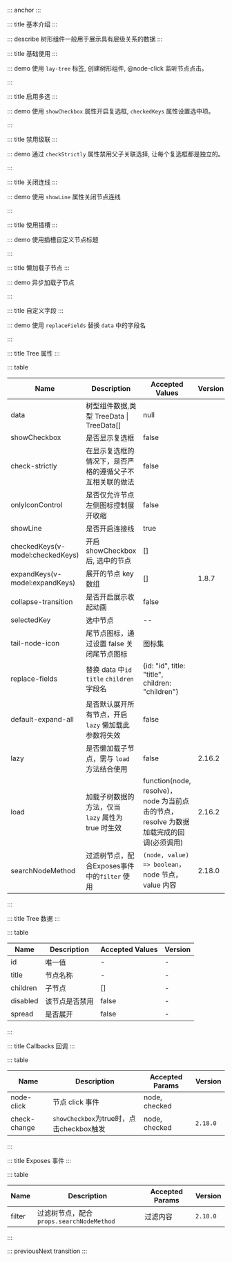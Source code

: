 ::: anchor
:::

::: title 基本介绍
:::

::: describe 树形组件一般用于展示具有层级关系的数据
:::

::: title 基础使用
:::

::: demo 使用 `lay-tree` 标签, 创建树形组件, @node-click 监听节点点击。

<template>
  <lay-tree
    :data="data"
		:tail-node-icon="false"
		:onlyIconControl="true"
		:default-expand-all="true"
		v-model:selectedKey="selectedKey"
    @node-click="handleClick"
  >
  </lay-tree>
</template>

<script setup>
import { ref } from 'vue';

const selectedKey = ref(1);

const data = ref([{
	title: '一级1',
	id: 1,
	checked: true,
	children: [{
		title: '二级1-1',
		id: 3,
		href: 'https://www.layui.com/',
		children: [{
			title: '三级1-1-3',
			id: 23,
			children: [{
				title: '四级1-1-3-1',
				id: 24,
				children: [{
					title: '五级1-1-3-1-1',
					id: 30,
					field: ''
				},
				{
					title: '五级1-1-3-1-2',
					id: 31,
				}]
			}]
		},
		{
			title: '三级1-1-1',
			id: 7,
			children: [{
				title: '四级1-1-1-1',
				id: 15,
				href: 'https://www.layui.com/doc/'
			}]
		},
		{
			title: '三级1-1-2',
			id: 8,
			children: [{
				title: '四级1-1-2-1',
				id: 32,
			}]
		}]
	},
	{
		title: '二级1-2',
		id: 4,
		children: [{
			title: '三级1-2-1',
			id: 9,
			disabled: true,
			children: [{
				title: '三级1-2-1-1',
				id: 91,
				disabled: true
			}]
		},
		{
			title: '三级1-2-2',
			id: 10,
		}]
	},
	{
		title: '二级1-3',
		id: 20,
		children: [{
			title: '三级1-3-1',
			id: 21,
		},
		{
			title: '三级1-3-2',
			id: 22,
		}]
	}]
},
{
	title: '一级2',
	id: 2,
	children: [{
		title: '二级2-1',
		id: 5,
		spread: true,
		children: [{
			title: '三级2-1-1',
			id: 11,
		},
		{
			title: '三级2-1-2',
			id: 12,
		}]
	},
	{
		title: '二级2-2',
		id: 6,
		children: [{
			title: '三级2-2-1',
			id: 13,
		},
		{
			title: '三级2-2-2',
			id: 14,
			disabled: true
		}]
	}]
},
{
	title: '一级3',
	id: 16,
	children: [{
		title: '二级3-1',
		id: 17,
		fixed: true,
		children: [{
			title: '三级3-1-1',
			id: 18,
		},
		{
			title: '三级3-1-2',
			id: 19,
		}]
	},
	{
		title: '二级3-2',
		id: 27,
		children: [{
			title: '三级3-2-1',
			id: 28,
		},
		{
			title: '三级3-2-2',
			id: 29,
		}]
	}]
}]);

function handleClick(node) {
  console.log("Click Node:" + JSON.stringify(node));
}
</script>

:::

::: title 启用多选
:::

::: demo 使用 `showCheckbox` 属性开启复选框, `checkedKeys` 属性设置选中项。

<template>
  <lay-tree
    :data="data2"
	:showCheckbox="showCheckbox2"
	v-model:checkedKeys="checkedKeys2"
  >
  </lay-tree>
</template>

<script setup>
import { ref } from 'vue';

const checkedKeys2 = ref([]);
const showCheckbox2 = ref(true);

const data2 = ref([{
	title: '一级1',
	id: 1,
	checked: true,
	spread: true,
	children: [{
		title: '二级1-1',
		id: 3,
		href: 'https://www.layui.com/',
		children: [{
			title: '三级1-1-3',
			id: 23,
			children: [{
				title: '四级1-1-3-1',
				id: 24,
				children: [{
					title: '五级1-1-3-1-1',
					id: 30,
					field: ''
				},
				{
					title: '五级1-1-3-1-2',
					id: 31,
				}]
			}]
		},
		{
			title: '三级1-1-1',
			id: 7,
			children: [{
				title: '四级1-1-1-1',
				id: 15,
				href: 'https://www.layui.com/doc/'
			}]
		},
		{
			title: '三级1-1-2',
			id: 8,
			children: [{
				title: '四级1-1-2-1',
				id: 32,
			}]
		}]
	},
	{
		title: '二级1-2',
		id: 4,
		spread: true,
		children: [{
			title: '三级1-2-1',
			id: 9,
			disabled: true
		},
		{
			title: '三级1-2-2',
			id: 10,
		}]
	},
	{
		title: '二级1-3',
		id: 20,
		children: [{
			title: '三级1-3-1',
			id: 21,
		},
		{
			title: '三级1-3-2',
			id: 22,
		}]
	}]
},
{
	title: '一级2',
	id: 2,
	spread: true,
	children: [{
		title: '二级2-1',
		id: 5,
		spread: true,
		children: [{
			title: '三级2-1-1',
			id: 11,
		},
		{
			title: '三级2-1-2',
			id: 12,
		}]
	},
	{
		title: '二级2-2',
		id: 6,
		children: [{
			title: '三级2-2-1',
			id: 13,
		},
		{
			title: '三级2-2-2',
			id: 14,
			disabled: true
		}]
	}]
},
{
	title: '一级3',
	id: 16,
	children: [{
		title: '二级3-1',
		id: 17,
		fixed: true,
		children: [{
			title: '三级3-1-1',
			id: 18,
		},
		{
			title: '三级3-1-2',
			id: 19,
		}]
	},
	{
		title: '二级3-2',
		id: 27,
		children: [{
			title: '三级3-2-1',
			id: 28,
		},
		{
			title: '三级3-2-2',
			id: 29,
		}]
	}]
}]);
</script>

:::

::: title 禁用级联
:::

::: demo 通过 `checkStrictly` 属性禁用父子关联选择, 让每个复选框都是独立的。

<template>
  <lay-tree
	v-model:checkedKeys="checkedKeys3"
    :checkStrictly="true"
	:showCheckbox="true"
	:data="data3"
  >
  </lay-tree>
</template>

<script setup>
import { ref } from 'vue';

const data3 = ref([{
	title: '一级1',
	id: 1,
	checked: true,
	spread: true,
	children: [{
		title: '二级1-1',
		id: 3,
		href: 'https://www.layui.com/',
		children: [{
			title: '三级1-1-3',
			id: 23,
			children: [{
				title: '四级1-1-3-1',
				id: 24,
				children: [{
					title: '五级1-1-3-1-1',
					id: 30,
					field: ''
				},
				{
					title: '五级1-1-3-1-2',
					id: 31,
				}]
			}]
		},
		{
			title: '三级1-1-1',
			id: 7,
			children: [{
				title: '四级1-1-1-1',
				id: 15,
				href: 'https://www.layui.com/doc/'
			}]
		},
		{
			title: '三级1-1-2',
			id: 8,
			children: [{
				title: '四级1-1-2-1',
				id: 32,
			}]
		}]
	},
	{
		title: '二级1-2',
		id: 4,
		spread: true,
		children: [{
			title: '三级1-2-1',
			id: 9,
			disabled: true
		},
		{
			title: '三级1-2-2',
			id: 10,
		}]
	},
	{
		title: '二级1-3',
		id: 20,
		children: [{
			title: '三级1-3-1',
			id: 21,
		},
		{
			title: '三级1-3-2',
			id: 22,
		}]
	}]
},
{
	title: '一级2',
	id: 2,
	spread: true,
	children: [{
		title: '二级2-1',
		id: 5,
		spread: true,
		children: [{
			title: '三级2-1-1',
			id: 11,
		},
		{
			title: '三级2-1-2',
			id: 12,
		}]
	},
	{
		title: '二级2-2',
		id: 6,
		children: [{
			title: '三级2-2-1',
			id: 13,
		},
		{
			title: '三级2-2-2',
			id: 14,
			disabled: true
		}]
	}]
},
{
	title: '一级3',
	id: 16,
	children: [{
		title: '二级3-1',
		id: 17,
		fixed: true,
		children: [{
			title: '三级3-1-1',
			id: 18,
		},
		{
			title: '三级3-1-2',
			id: 19,
		}]
	},
	{
		title: '二级3-2',
		id: 27,
		children: [{
			title: '三级3-2-1',
			id: 28,
		},
		{
			title: '三级3-2-2',
			id: 29,
		}]
	}]
}]);

const checkedKeys3 = ref([2,3])
</script>

:::

::: title 关闭连线
:::

::: demo 使用 `showLine` 属性关闭节点连线

<template>
  <lay-tree
    :data="data"
		v-model:selectedKey="selectedKey"
	:showLine="showLine"
  >
  </lay-tree>
</template>

<script setup>
import { ref } from 'vue';

const showLine=ref(false)
</script>

:::

::: title 使用插槽
:::

::: demo 使用插槽自定义节点标题

<template>
  <lay-tree :data="data">	
	<template #title="{ data }">
		{{ data.title }}
	</template>
  </lay-tree>
</template>

<script setup>
import { ref } from 'vue';
</script>

:::

::: title 懒加载子节点
:::

::: demo 异步加载子节点

<template>
  <lay-tree :data="data10" lazy :load="handleLoad" default-expand-all> </lay-tree>
</template>

<script setup>
import { ref } from 'vue';

const data10 = ref([
  {
    title: "一级1",
    id: 1,
  },
	{
    title: "一级2",
    id: 2,
		children: [
			{
				title: "一级2-1",
				id: 21,
			}
		]
  },
]);

const handleLoad = (node, resolve) => {
  console.log(node);
  if (node.id === 1) {
    setTimeout(() => {
      resolve([
        {
          title: "一级1-1",
          id: 11,
        },
        {
          title: "一级1-2",
          id: 12,
        },
      ]);
    }, 2000);
  } else if (node.id === 11) {
    resolve([
      {
        title: "一级1-1-1",
        id: 111,
      },
      {
        title: "一级1-2-1",
        id: 121,
      },
    ]);
  } else {
    resolve([]);
  }
};
</script>

:::

::: title 自定义字段
:::

::: demo 使用 `replaceFields` 替换 `data` 中的字段名

<template>
  <lay-tree
    :data="data9"
		:showCheckbox="showCheckbox2"
		v-model:checkedKeys="checkedKeys2"
		:replaceFields="replaceFields"
  >
  </lay-tree>
</template>

<script setup>
import { ref } from 'vue';

const checkedKeys2 = ref([]);
const showCheckbox2 = ref(true);

const replaceFields = ref({
	id: 'key',
	title: 'name',
	children: 'child'
})

const data9 = ref([{
	name: '一级1',
	key: 1,
	spread: true,
	child: [
		{
			name: '一级1-1',
			key: 11,
			child: [
				{
					name: '一级1-1-1',
					key: 111,
				},
				{
					name: '一级1-1-2',
					key: 112,
				}
			]
		},
		{
			name: '一级1-2',
			key: 12,
			child: [
				{
					name: '一级1-2-1',
					key: 121,
				},
				{
					name: '一级1-2-2',
					key: 122,
				}
			]
		}
	]
},
{
	name: '一级2',
	key: 2,
	spread: true,
	child: [
		{
			name: '一级2-1',
			key: 21,
			spread: true,
		},
		{
			name: '一级2-2',
			key: 22,
			spread: true,
			child: [
				{
					name: '一级2-2-1',
					key: 221,
					spread: true,
				}
			]
		}
	]
}]);
</script>

:::

::: title Tree 属性
:::

::: table

| Name                             | Description                                              | Accepted Values                                                                        | Version |
| -------------------------------- | -------------------------------------------------------- | -------------------------------------------------------------------------------------- | ------- |
| data                             | 树型组件数据,类型 TreeData \| TreeData[]                 | null                                                                                   |         |
| showCheckbox                     | 是否显示复选框                                           | false                                                                                  |         |
| check-strictly                   | 在显示复选框的情况下，是否严格的遵循父子不互相关联的做法 | false                                                                                  |         |
| onlyIconControl                  | 是否仅允许节点左侧图标控制展开收缩                       | false                                                                                  |         |
| showLine                         | 是否开启连接线                                           | true                                                                                   |         |
| checkedKeys(v-model:checkedKeys) | 开启 showCheckbox 后, 选中的节点                         | []                                                                                     |         |
| expandKeys(v-model:expandKeys)   | 展开的节点 key 数组                                      | []                                                                                     | 1.8.7   |
| collapse-transition              | 是否开启展示收起动画                                     | false                                                                                  |         |
| selectedKey                      | 选中节点                                                 | --                                                                                     |         |
| tail-node-icon                   | 尾节点图标，通过设置 false 关闭尾节点图标                | 图标集                                                                                 |         |
| replace-fields                   | 替换 data 中`id` `title` `children` 字段名               | {id: "id", title: "title", children: "children"}                                       |         |
| default-expand-all               | 是否默认展开所有节点，开启 `lazy` 懒加载此参数将失效     | false                                                                                  |         |
| lazy                             | 是否懒加载子节点，需与 `load` 方法结合使用               | false                                                                                  | 2.16.2  |
| load                             | 加载子树数据的方法，仅当 `lazy` 属性为 true 时生效       | function(node, resolve)，node 为当前点击的节点，resolve 为数据加载完成的回调(必须调用) | 2.16.2  |
| searchNodeMethod                 | 过滤树节点，配合Exposes事件中的`filter` 使用    | `(node, value) => boolean`，node 节点，value 内容 | 2.18.0  |


:::

::: title Tree 数据
:::

::: table

| Name     | Description    | Accepted Values | Version |
| -------- | -------------- | --------------- | ------- |
| id       | 唯一值         | -               | -       |
| title    | 节点名称       | -               | -       |
| children | 子节点         | []              | -       |
| disabled | 该节点是否禁用 | false           | -       |
| spread   | 是否展开       | false           | -       |

:::

::: title Callbacks 回调
:::

::: table

| Name       | Description     | Accepted Params |Version |
| ---------- | --------------- | --------------- | --------------- |
| node-click | 节点 click 事件 | node, checked         |      |
| check-change | `showCheckbox`为true时，点击checkbox触发 | node, checked   |   `2.18.0`   |

:::

::: title Exposes 事件
:::

::: table

| Name       | Description     | Accepted Params |Version |
| ---------- | --------------- | --------------- |--------------- |
| filter |  过滤树节点，配合`props.searchNodeMethod` |    过滤内容       |   `2.18.0`       |

:::

::: previousNext transition
:::
